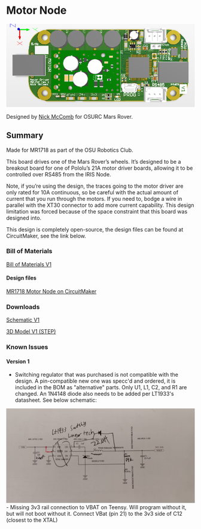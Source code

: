 # Motor Node

<!-- ![Iris](files/iris.jpg) -->

![Iris Render](files/motor_render.png)

Designed by [Nick McComb](www.nickmccomb.net) for OSURC Mars Rover.


## Summary

Made for MR1718 as part of the OSU Robotics Club.


This board drives one of the Mars Rover’s wheels. It’s designed to be a breakout board for one of Pololu’s 21A motor driver boards, allowing it to be controlled over RS485 from the IRIS Node.

Note, if you’re using the design, the traces going to the motor driver are only rated for 10A continuous, so be careful with the actual amount of current that you run through the motors. If you need to, bodge a wire in parallel with the XT30 connector to add more current capability. This design limitation was forced because of the space constraint that this board was designed into.

This design is completely open-source, the design files can be found at CircuitMaker, see the link below.

### Bill of Materials

[Bill of Materials V1](
https://docs.google.com/spreadsheets/d/1CobSEg-5mzBy_F1_ASbbnYLLLra0shLwDUG4rKD09mE/edit?usp=sharing
)

#### Design files

[MR1718 Motor Node on CircuitMaker](https://workspace.circuitmaker.com/Projects/Details/Nick-McComb/MR1718-Motor-Node)

### Downloads

[Schematic V1](files/motor-v1-schematic.pdf)

[3D Model V1 (STEP)](files/motor.step)

### Known Issues

#### Version 1
- Switching regulator that was purchased is not compatible with the design. A pin-compatible new one was specc'd and ordered, it is included in the BOM as "alternative" parts. Only U1, L1, C2, and R1 are changed. An 1N4148 diode also needs to be added per LT1933's datasheet. See below schematic:
<img src="files/motor_v1_bodge_1.jpg" width="600px">
- Missing 3v3 rail connection to VBAT on Teensy. Will program without it, but will not boot without it. Connect VBat (pin 21) to the 3v3 side of C12 (closest to the XTAL)
